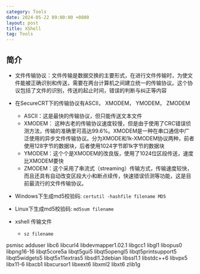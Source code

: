 ```yaml
---
category: Tools
date: 2024-05-22 09:00:00 +0800
layout: post
title: XShell
tag: Tools
---
```

## 简介

+ 文件传输协议：文件传输是数据交换的主要形式，在进行文件传输时，为使文件能被正确识别和传送，需要在两台计算机之间建立统一的传输协议。这个协议包括了文件的识别，传送的起止时间，错误的判断与纠正等内容

+ 在SecureCRT下的传输协议有ASCII， XMODEM， YMODEM， ZMODEM
  + ASCII：这是最快的传输协议，但只能传送文本文件
  + XMODEM： 这种古老的传输协议速度较慢，但是由于使用了CRC错误侦测方法，传输的准确里可高达99.6%。XMODEM是一种在串口通信中广泛使用的异步文件传输协议。分为XMODE和1k-XMODEM协议两种，前者使用128字节的数据块，后者使用1024字节即1k字节的数据块
  + YMODEM：这个个是XMODEM的改良版，使用了1024位区段传送，速度比XMODEM要快
  + ZMODEM：这个采用了串流式（streaming）传输方式，传输速度较快，而且还具有自动改变区段大小和断点续传，快速错误侦测等功能，这是目前最流行的文件传输协议。

+ Windows下生成md5校验码: `certutil -hashfile filename MD5`
+ Linux下生成md5校验码: `md5sum filename`

+ xshell 传输文件
  + `sz filename`


psmisc adduser libc6  libcurl4  libdevmapper1.02.1 libgcc1  libgl1 libopus0  libpng16-16 libqt5core5a libqt5gui5 libqt5opengl5  libqt5printsupport5  libqt5widgets5  libqt5x11extras5 libsdl1.2debian  libssl1.1 libstdc++6 libvpx5 libx11-6 libxcb1 libxcursor1 libxext6 libxml2 libxt6 zlib1g